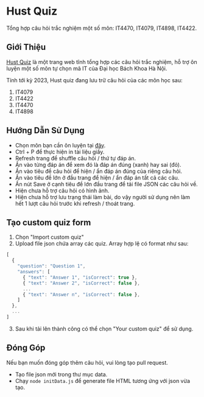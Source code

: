 # Hust Quiz

Tổng hợp câu hỏi trắc nghiệm một số môn: IT4470, IT4079, IT4898, IT4422.

## Giới Thiệu

[Hust Quiz](https://thangndgit.github.io/hust-quiz) là một trang web tĩnh tổng hợp các câu hỏi trắc nghiệm, hỗ trợ ôn luyện một số môn tự chọn mã IT của Đại học Bách Khoa Hà Nội.

Tính tới kỳ 2023, Hust quiz đang lưu trữ câu hỏi của các môn học sau:

1. IT4079
2. IT4422
3. IT4470
4. IT4898

## Hướng Dẫn Sử Dụng

- Chọn môn bạn cần ôn luyện tại [đây](https://thangndgit.github.io/hust-quiz).
- Ctrl + P để thực hiện in tài liệu giấy.
- Refresh trang để shuffle câu hỏi / thứ tự đáp án.
- Ấn vào từng đáp án để xem đó là đáp án đúng (xanh) hay sai (đỏ).
- Ấn vào tiêu đề câu hỏi để hiện / ẩn đáp án đúng của riêng câu hỏi.
- Ấn vào tiêu đề lớn ở đầu trang để hiện / ẩn đáp án tất cả các câu.
- Ấn nút Save ở cạnh tiêu đề lớn đầu trang để tải file JSON các câu hỏi về.
- Hiện chưa hỗ trợ câu hỏi có hình ảnh.
- Hiện chưa hỗ trợ lưu trạng thái làm bài, do vậy người sử dụng nên làm hết 1 lượt câu hỏi trước khi refresh / thoát trang.

## Tạo custom quiz form

1. Chọn "Import custom quiz"
2. Upload file json chứa array các quiz. Array hợp lệ có format như sau:

```js
[
  {
    "question": "Question 1",
    "answers": [
      { "text": "Answer 1", "isCorrect": true },
      { "text": "Answer 2", "isCorrect": false },
      ...
      { "text": "Answer n", "isCorrect": false },
    ]
  },
  ...
]
```

3. Sau khi tải lên thành công có thể chọn "Your custom quiz" để sử dụng.

## Đóng Góp

Nếu bạn muốn đóng góp thêm câu hỏi, vui lòng tạo pull request.

- Tạo file json mới trong thư mục data.
- Chạy `node initData.js` để generate file HTML tương ứng với json vừa tạo.
